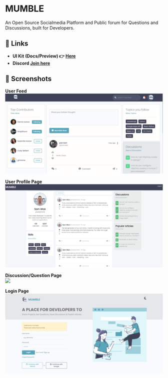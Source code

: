 # MUMBLE
An Open Source Socialmedia Platform and Public forum for Questions and Discussions, built for Developers.

## 🔗 Links
- **UI Kit (Docs/Preview) 👉 [Here](http://mumble-lp.s3-website-us-west-2.amazonaws.com/)**
- **Discord [Join here](https://discord.com/invite/Tfr67ehuJH)**

## 📸 Screenshots
**User Feed** <br/>
<img src="./images/home-page.PNG" width=600 />

**User Profile Page**<br/>
<img src="./images/profile-page.PNG" width=600 />

**Discussion/Question Page**<br/>
<img src="./images/discussion-page.PNG" width=600 />

**Login Page**<br/>
<img src="./images/login-page.PNG" width=600 />
